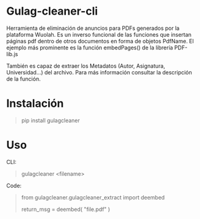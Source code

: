 # Gulag-cleaner-cli

Herramienta de eliminación de anuncios para PDFs generados por la plataforma Wuolah.
Es un inverso funcional de las funciones que insertan páginas pdf dentro de otros documentos en forma de objetos PdfName. El ejemplo más prominente es la función embedPages() de la librería PDF-lib.js</br>

También es capaz de extraer los Metadatos (Autor, Asignatura, Universidad...) del archivo. Para más información consultar la descripción de la función.</br>

# Instalación</br>
>pip install gulagcleaner</br>

# Uso</br>
CLI:</br>
>gulagcleaner \<filename\></br>

Code:
>from gulagcleaner.gulagcleaner_extract import deembed
>
>return_msg = deembed( "file.pdf" )